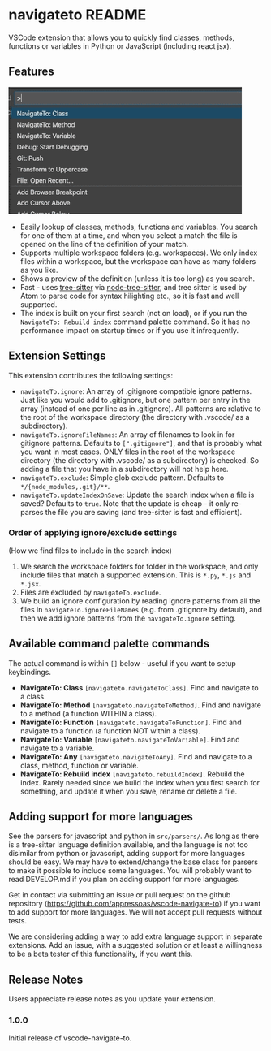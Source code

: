 # navigateto README

VSCode extension that allows you to quickly find classes, methods, functions or variables in Python or JavaScript (including react jsx).

## Features

![](images/vscode-navigate-to.gif)

* Easily lookup of classes, methods, functions and variables. You search for one of them at a time, and when you select a match the file is opened on the line of the definition of your match.
* Supports multiple workspace folders (e.g. workspaces). We only index files within a workspace, but the workspace can have as many folders as you like.
* Shows a preview of the definition (unless it is too long) as you search.
* Fast - uses [tree-sitter](https://tree-sitter.github.io/tree-sitter/) via [node-tree-sitter](https://github.com/tree-sitter/node-tree-sitter), and tree sitter is used by Atom to parse code for syntax hilighting etc., so it is fast and well supported.
* The index is built on your first search (not on load), or if you run the `NavigateTo: Rebuild index` command palette command. So it has no performance impact on startup times or if you use it infrequently.



## Extension Settings

This extension contributes the following settings:

* `navigateTo.ignore`: An array of .gitignore compatible ignore patterns. Just like you would add to .gitignore, but one pattern per entry in the array (instead of one per line as in .gitignore). All patterns are relative to the root of the workspace directory (the directory with .vscode/ as a subdirectory).
* `navigateTo.ignoreFileNames`: An array of filenames to look in for gitignore patterns. Defaults to `[".gitignore"]`, and that is probably what you want in most cases. ONLY files in the root of the workspace directory (the directory with .vscode/ as a subdirectory) is checked. So adding a file that you have in a subdirectory will not help here.
* `navigateTo.exclude`: Simple glob exclude pattern. Defaults to `*/{node_modules,.git}/**`.
* `navigateTo.updateIndexOnSave`: Update the search index when a file is saved? Defaults to `true`. Note that the update is cheap - it only re-parses the file you are saving (and tree-sitter is fast and efficient).


### Order of applying ignore/exclude settings
(How we find files to include in the search index)

1. We search the workspace folders for folder in the workspace, and only include files that match a supported extension. This is `*.py`, `*.js` and `*.jsx`.
2. Files are excluded by `navigateTo.exclude`.
3. We build an ignore configuration by reading ignore patterns from all the files in `navigateTo.ignoreFileNames` (e.g. from .gitignore by default), and then we add ignore patterns from the `navigateTo.ignore` setting.


## Available command palette commands

The actual command is within `[]` below - useful if you want to setup keybindings.

- **NavigateTo: Class** `[navigateto.navigateToClass]`. Find and navigate to a class.
- **NavigateTo: Method** `[navigateto.navigateToMethod]`. Find and navigate to a method (a function WITHIN a class).
- **NavigateTo: Function** `[navigateto.navigateToFunction]`. Find and navigate to a function (a function NOT within a class).
- **NavigateTo: Variable** `[navigateto.navigateToVariable]`. Find and navigate to a variable.
- **NavigateTo: Any** `[navigateto.navigateToAny]`. Find and navigate to a class, method, function or variable.
- **NavigateTo: Rebuild index** `[navigateto.rebuildIndex]`. Rebuild the index. Rarely needed since we build the index when you first search for something, and update it when you save, rename or delete a file.


## Adding support for more languages
See the parsers for javascript and python in `src/parsers/`. As long as there is a tree-sitter language definition available, and the language is not too disimilar from python or javascript, adding support for more languages should be easy. We may have to extend/change the base class for parsers to make it possible to include some languages. You will probably want to read DEVELOP.md if you plan on adding support for more languages.

Get in contact via submitting an issue or pull request on the github repository (https://github.com/appressoas/vscode-navigate-to) if you want to add support for more languages. We will not accept pull requests without tests.

We are considering adding a way to add extra language support in separate extensions. Add an issue, with a suggested solution or at least a willingness to be a beta tester of this functionality, if you want this.


## Release Notes

Users appreciate release notes as you update your extension.

### 1.0.0

Initial release of vscode-navigate-to.
